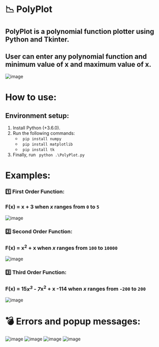# :chart_with_downwards_trend: PolyPlot
## PolyPlot is a polynomial function plotter using Python and Tkinter.
## User can enter any polynomial function and minimum value of x and maximum value of x.

![image](https://user-images.githubusercontent.com/62077516/169409615-71ed42ee-0c07-4a01-b1ec-8d582e6d7389.png)

# How to use:
  ## Environment setup:
   1. Install Python (+3.6.0).
   2. Run the following commands:
      * ``` pip install numpy```
      * ``` pip install matplotlib```
      * ``` pip install tk```
   3. Finally, run ``` python .\PolyPlot.py```
      
 
 # Examples:
 ### :one: First Order Function:
 ### F(x) = x + 3 when ***x*** ranges from ```0``` to ```5```
 ![image](https://user-images.githubusercontent.com/62077516/169406626-a68b59c8-2584-4532-91a1-a3e36bca2567.png)

  
 ### :two: Second Order Function:
 ### F(x) = x<sup>2</sup> + x when ***x*** ranges from ```100``` to ```10000```
 ![image](https://user-images.githubusercontent.com/62077516/169407641-a63e9377-6493-4d20-ab5e-cd201720e995.png)

 ### :three: Third Order Function:
 ### F(x) = 15*x<sup>3</sup> - 7*x<sup>2</sup> + x -114 when ***x*** ranges from ```-200``` to ```200```
![image](https://user-images.githubusercontent.com/62077516/169407949-3026a3dd-c33a-4cb7-b5df-2568a953ef67.png)

# :bomb: Errors and popup messages:
![image](https://user-images.githubusercontent.com/62077516/169409733-86675baa-f18e-479d-a58f-3f9f3f3fbcff.png)
![image](https://user-images.githubusercontent.com/62077516/169409827-d65b4ee3-e3ec-475e-b6e4-03b83d65ce69.png)
![image](https://user-images.githubusercontent.com/62077516/169409908-3bdb4017-c378-4732-9d2c-1f2ddf642e71.png)
![image](https://user-images.githubusercontent.com/62077516/169410166-3f0bb9d1-551f-4844-b98d-eeec402e5d84.png)





